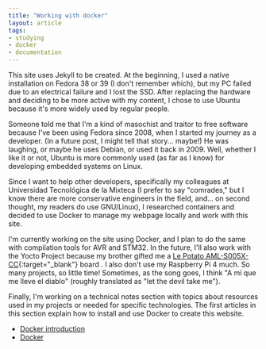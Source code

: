 ```yaml
---
title: "Working with docker"
layout: article
tags:
- studying
- docker
- documentation
---
```



This site uses Jekyll to be created. At the beginning, I used a native installation on Fedora 38 or 39 (I don't remember which), but my PC failed due to an electrical failure and I lost the SSD. After replacing the hardware and deciding to be more active with my content, I chose to use Ubuntu because it's more widely used by regular people.

Someone told me that I'm a kind of masochist and traitor to free software because I've been using Fedora since 2008, when I started my journey as a developer. (In a future post, I might tell that story... maybe!) He was laughing, or maybe he uses Debian, or used it back in 2009. Well, whether I like it or not, Ubuntu is more commonly used (as far as I know) for developing embedded systems on Linux.

Since I want to help other developers, specifically my colleagues at Universidad Tecnológica de la Mixteca (I prefer to say "comrades," but I know there are more conservative engineers in the field, and... on second thought, my readers do use GNU/Linux), I researched containers and decided to use Docker to manage my webpage locally and work with this site.

I'm currently working on the site using Docker, and I plan to do the same with compilation tools for AVR and STM32. In the future, I'll also work with the Yocto Project because my brother gifted me a [Le Potato AML-S005X-CC](https://libre.computer/products/aml-s905x-cc/){:target="_blank"} board . I also don't use my Raspberry Pi 4 much. So many projects, so little time! Sometimes, as the song goes, I think "A mí que me lleve el diablo" (roughly translated as "let the devil take me").

Finally, I'm working on a technical notes section with topics about resources used in my projects or needed for specific technologies. The first articles in this section explain how to install and use Docker to create this website.
- [Docker introduction](https://razielgdn.github.io/risingembeddedmx/notes/en/docker-inst-en)
- [Docker](https://razielgdn.github.io/risingembeddedmx/notes/en/docker-jekyll-en)